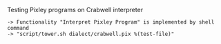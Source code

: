 Testing Pixley programs on Crabwell interpreter

    -> Functionality "Interpret Pixley Program" is implemented by shell command
    -> "script/tower.sh dialect/crabwell.pix %(test-file)"
